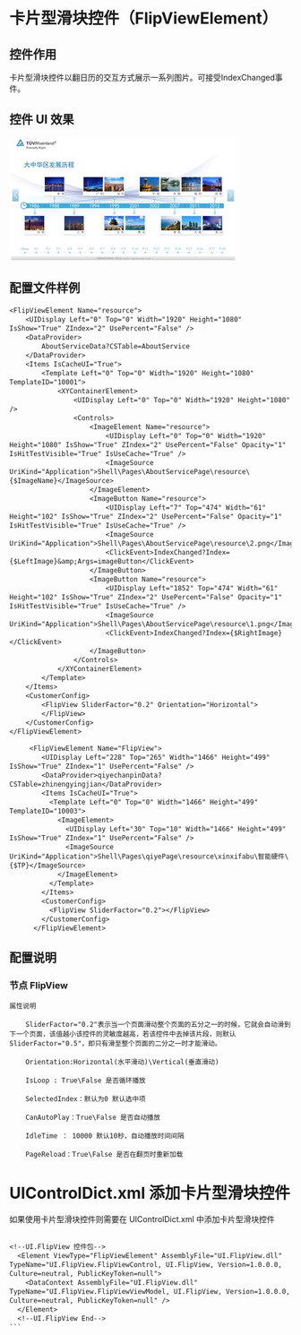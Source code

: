 # 卡片型滑块控件（FlipViewElement）

## 控件作用

卡片型滑块控件以翻日历的交互方式展示一系列图片。可接受IndexChanged事件。

## 控件 UI 效果

![Placeholder](../images/FlipViewElement.png)

## 配置文件样例

```
<FlipViewElement Name="resource">
	<UIDisplay Left="0" Top="0" Width="1920" Height="1080" IsShow="True" ZIndex="2" UsePercent="False" />
	<DataProvider>
		AboutServiceData?CSTable=AboutService
	</DataProvider>
	<Items IsCacheUI="True">
		<Template Left="0" Top="0" Width="1920" Height="1080" TemplateID="10001">
			<XYContainerElement>
				<UIDisplay Left="0" Top="0" Width="1920" Height="1080" />
				<Controls>
					<ImageElement Name="resource">
						<UIDisplay Left="0" Top="0" Width="1920" Height="1080" IsShow="True" ZIndex="2" UsePercent="False" Opacity="1" IsHitTestVisible="True" IsUseCache="True" />
						<ImageSource UriKind="Application">Shell\Pages\AboutServicePage\resource\{$ImageName}</ImageSource>
					</ImageElement>
					<ImageButton Name="resource">
						<UIDisplay Left="7" Top="474" Width="61" Height="102" IsShow="True" ZIndex="2" UsePercent="False" Opacity="1" IsHitTestVisible="True" IsUseCache="True" />
						<ImageSource UriKind="Application">Shell\Pages\AboutServicePage\resource\2.png</ImageSource>
						<ClickEvent>IndexChanged?Index={$LeftImage}&amp;Args=imageButton</ClickEvent>
					</ImageButton>
					<ImageButton Name="resource">
						<UIDisplay Left="1852" Top="474" Width="61" Height="102" IsShow="True" ZIndex="2" UsePercent="False" Opacity="1" IsHitTestVisible="True" IsUseCache="True" />
						<ImageSource UriKind="Application">Shell\Pages\AboutServicePage\resource\1.png</ImageSource>
						<ClickEvent>IndexChanged?Index={$RightImage}</ClickEvent>
					</ImageButton>
				</Controls>
			</XYContainerElement>
		</Template>
	</Items>
	<CustomerConfig>
		<FlipView SliderFactor="0.2" Orientation="Horizontal">
		</FlipView>
	</CustomerConfig>
</FlipViewElement>

```

```
     <FlipViewElement Name="FlipView">
        <UIDisplay Left="228" Top="265" Width="1466" Height="499" IsShow="True" ZIndex="1" UsePercent="False" />
        <DataProvider>qiyechanpinData?CSTable=zhinengyingjian</DataProvider>
        <Items IsCacheUI="True">
          <Template Left="0" Top="0" Width="1466" Height="499" TemplateID="10003">
            <ImageElement>
              <UIDisplay Left="30" Top="10" Width="1466" Height="499" IsShow="True" ZIndex="1" UsePercent="False" />
              <ImageSource UriKind="Application">Shell\Pages\qiyePage\resource\xinxifabu\智能硬件\{$TP}</ImageSource>
            </ImageElement>
          </Template>
        </Items>
        <CustomerConfig>
          <FlipView SliderFactor="0.2"></FlipView>
        </CustomerConfig>
      </FlipViewElement>
```

## 配置说明

### 节点 FlipView

    属性说明

    	SliderFactor="0.2"表示当一个页面滑动整个页面的五分之一的时候，它就会自动滑到下一个页面，该值越小该控件的灵敏度越高，若该控件中去掉该片段，则默认SliderFactor="0.5"，即只有滑至整个页面的二分之一时才能滑动。

    	Orientation:Horizontal(水平滑动)\Vertical(垂直滑动)

		IsLoop : True\False 是否循环播放

		SelectedIndex：默认为0 默认选中项
		
		CanAutoPlay：True\False 是否自动播放

		IdleTime ： 10000 默认10秒，自动播放时间间隔

		PageReload：True\False 是否在翻页时重新加载



# UIControlDict.xml 添加卡片型滑块控件

如果使用卡片型滑块控件则需要在 UIControlDict.xml 中添加卡片型滑块控件

````

<!--UI.FlipView 控件包-->
  <Element ViewType="FlipViewElement" AssemblyFile="UI.FlipView.dll" TypeName="UI.FlipView.FlipViewControl, UI.FlipView, Version=1.0.0.0, Culture=neutral, PublicKeyToken=null">
    <DataContext AssemblyFile="UI.FlipView.dll" TypeName="UI.FlipView.FlipViewViewModel, UI.FlipView, Version=1.0.0.0, Culture=neutral, PublicKeyToken=null" />
  </Element>
  <!--UI.FlipView End-->
```
````
